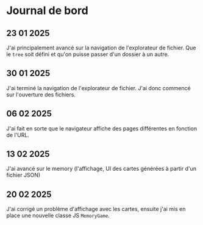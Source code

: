 # Journal de bord
## 23 01 2025
J'ai principalement avancé sur la navigation de l'explorateur de fichier. Que le `tree` soit défini et qu'on puisse passer d'un dossier à un autre.

## 30 01 2025
J'ai terminé la navigation de l'explorateur de fichier. J'ai donc commencé sur l'ouverture des fichiers.

## 06 02 2025
J'ai fait en sorte que le navigateur affiche des pages différentes en fonction de l'URL.

## 13 02 2025
J'ai avancé sur le memory (l'affichage, UI des cartes générées à partir d'un fichier JSON)

## 20 02 2025
J'ai corrigé un problème d'affichage avec les cartes, ensuite j'ai mis en place une nouvelle classe JS `MemoryGame`.